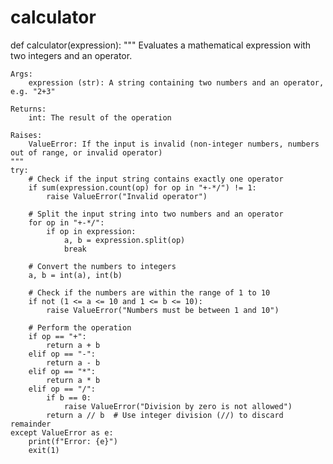 # calculator

def calculator(expression):
    """
    Evaluates a mathematical expression with two integers and an operator.

    Args:
        expression (str): A string containing two numbers and an operator, e.g. "2+3"

    Returns:
        int: The result of the operation

    Raises:
        ValueError: If the input is invalid (non-integer numbers, numbers out of range, or invalid operator)
    """
    try:
        # Check if the input string contains exactly one operator
        if sum(expression.count(op) for op in "+-*/") != 1:
            raise ValueError("Invalid operator")

        # Split the input string into two numbers and an operator
        for op in "+-*/":
            if op in expression:
                a, b = expression.split(op)
                break

        # Convert the numbers to integers
        a, b = int(a), int(b)

        # Check if the numbers are within the range of 1 to 10
        if not (1 <= a <= 10 and 1 <= b <= 10):
            raise ValueError("Numbers must be between 1 and 10")

        # Perform the operation
        if op == "+":
            return a + b
        elif op == "-":
            return a - b
        elif op == "*":
            return a * b
        elif op == "/":
            if b == 0:
                raise ValueError("Division by zero is not allowed")
            return a // b  # Use integer division (//) to discard remainder
    except ValueError as e:
        print(f"Error: {e}")
        exit(1)
